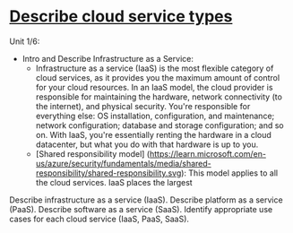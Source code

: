 # [Describe cloud service types](https://learn.microsoft.com/en-us/training/modules/describe-cloud-service-types/)

Unit 1/6:
  - Intro and Describe Infrastructure as a Service:
      - Infrastructure as a service (IaaS) is the most flexible category of cloud services, as it provides you the maximum amount of control for your cloud resources. In an IaaS model, the cloud provider is responsible for maintaining the hardware, network connectivity (to the internet), and physical security. You're responsible for everything else: OS installation, configuration, and maintenance; network configuration; database and storage configuration; and so on. With IaaS, you're essentially renting the hardware in a cloud datacenter, but what you do with that hardware is up to you.
      - [Shared responsibility model] (https://learn.microsoft.com/en-us/azure/security/fundamentals/media/shared-responsibility/shared-responsibility.svg): This model applies to all the cloud services. IaaS places the largest 





        

Describe infrastructure as a service (IaaS).
Describe platform as a service (PaaS).
Describe software as a service (SaaS).
Identify appropriate use cases for each cloud service (IaaS, PaaS, SaaS).
